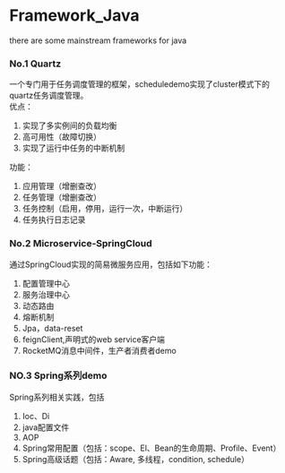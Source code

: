 # Framework_Java
there are some mainstream frameworks for java  

### No.1  Quartz
一个专门用于任务调度管理的框架，scheduledemo实现了cluster模式下的quartz任务调度管理。  
优点：  
  1. 实现了多实例间的负载均衡  
  2. 高可用性（故障切换）  
  3. 实现了运行中任务的中断机制  
  
  
功能：  

  1. 应用管理（增删查改）  
  2. 任务管理（增删查改）  
  3. 任务控制（启用，停用，运行一次，中断运行）  
  4. 任务执行日志记录  
### No.2  Microservice-SpringCloud
通过SpringCloud实现的简易微服务应用，包括如下功能：
1. 配置管理中心
2. 服务治理中心
3. 动态路由
4. 熔断机制
5. Jpa，data-reset
6. feignClient,声明式的web service客户端
7. RocketMQ消息中间件，生产者消费者demo

### NO.3 Spring系列demo
Spring系列相关实践，包括
1. Ioc、Di
2. java配置文件
3. AOP
4. Spring常用配置（包括：scope、El、Bean的生命周期、Profile、Event）
5. Spring高级话题（包括：Aware, 多线程，condition, schedule）
